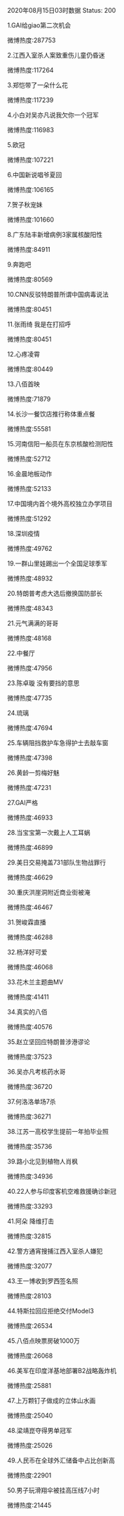 2020年08月15日03时数据
Status: 200

1.GAI给giao第二次机会

微博热度:287753

2.江西入室杀人案致重伤儿童仍昏迷

微博热度:117264

3.郑恺带了一朵什么花

微博热度:117239

4.小白对吴亦凡说我欠你一个冠军

微博热度:116983

5.欧冠

微博热度:107221

6.中国新说唱爷夏回

微博热度:106165

7.贺子秋宠妹

微博热度:101660

8.广东陆丰新增病例3家属核酸阳性

微博热度:84911

9.奔跑吧

微博热度:80569

10.CNN反驳特朗普所谓中国病毒说法

微博热度:80451

11.张雨绮 我是在打招呼

微博热度:80451

12.心疼凌霄

微博热度:80449

13.八佰首映

微博热度:71879

14.长沙一餐饮店推行称体重点餐

微博热度:55581

15.河南信阳一船员在东京核酸检测阳性

微博热度:52712

16.金晨地板动作

微博热度:52133

17.中国境内首个境外高校独立办学项目

微博热度:51292

18.深圳疫情

微博热度:49762

19.一群山里娃踢出一个全国足球季军

微博热度:48932

20.特朗普考虑大选后撤换国防部长

微博热度:48343

21.元气满满的哥哥

微博热度:48168

22.中餐厅

微博热度:47956

23.陈卓璇 没有要挡的意思

微博热度:47735

24.琉璃

微博热度:47694

25.车辆阻挡救护车急得护士去敲车窗

微博热度:47398

26.黄龄一剪梅好魅

微博热度:47231

27.GAI严格

微博热度:46933

28.当宝宝第一次戴上人工耳蜗

微博热度:46899

29.美日交易掩盖731部队生物战罪行

微博热度:46629

30.重庆洪崖洞附近商业街被淹

微博热度:46467

31.贺峻霖直播

微博热度:46288

32.杨洋好可爱

微博热度:46068

33.花木兰主题曲MV

微博热度:41411

34.真实的八佰

微博热度:40576

35.赵立坚回应特朗普涉港谬论

微博热度:37523

36.吴亦凡考核药水哥

微博热度:36720

37.何洛洛单场7杀

微博热度:36271

38.江苏一高校学生提前一年拍毕业照

微博热度:35736

39.路小北见到植物人肖枫

微博热度:34936

40.22人参与印度客机空难救援确诊新冠

微博热度:33293

41.阿朵 降维打击

微博热度:32815

42.警方通宵搜捕江西入室杀人嫌犯

微博热度:32077

43.王一博收到罗西签名照

微博热度:28103

44.特斯拉回应拒绝交付Model3

微博热度:26534

45.八佰点映票房破1000万

微博热度:26068

46.美军在印度洋基地部署B2战略轰炸机

微博热度:25881

47.上万颗钉子做成的立体山水画

微博热度:25040

48.梁靖崑夺得男单冠军

微博热度:25026

49.人民币在全球外汇储备中占比创新高

微博热度:22901

50.男子玩滑翔伞被挂高压线7小时

微博热度:21445

